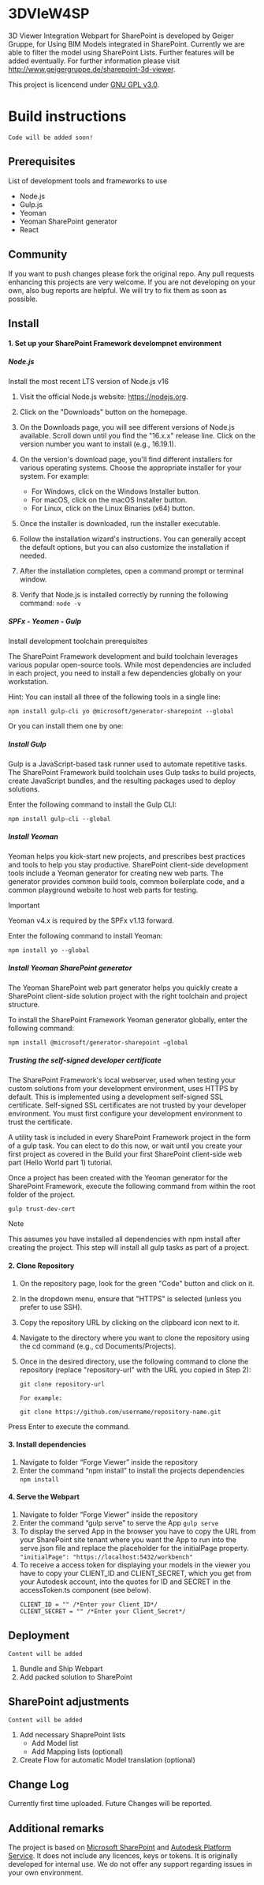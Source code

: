 # 3DVIeW4SP
3D Viewer Integration Webpart for SharePoint is developed by Geiger Gruppe, for Using BIM Models integrated in SharePoint. Currently we are able to filter the model using SharePoint Lists. Further features will be added eventually. For further information please visit http://www.geigergruppe.de/sharepoint-3d-viewer.

This project is licencend under [GNU GPL v3.0](https://www.gnu.org/licenses/gpl-3.0.en.html). 

# Build instructions
`Code will be added soon!`

## Prerequisites
List of development tools and frameworks to use
- Node.js
- Gulp.js
- Yeoman
- Yeoman SharePoint generator
- React

## Community 
If you want to push changes please fork the original repo. Any pull requests enhancing this projects are very welcome. If you are not developing on your own, also bug reports are helpful. We will try to fix them as soon as possible.

## Install
#### 1. Set up your SharePoint Framework develompnet environment
##### Node.js
 Install the most recent LTS version of Node.js v16

 1. Visit the official Node.js website: https://nodejs.org. 
 2. Click on the "Downloads" button on the homepage. 

3. On the Downloads page, you will see different versions of Node.js available. Scroll down until you find the "16.x.x" release line. Click on the version number you want to install (e.g., 16.19.1). 

4. On the version's download page, you'll find different installers for various operating systems. Choose the appropriate installer for your system. For example: 

    * For Windows, click on the Windows Installer button. 
    * For macOS, click on the macOS Installer button. 
    * For Linux, click on the Linux Binaries (x64) button. 

5. Once the installer is downloaded, run the installer executable. 

6. Follow the installation wizard's instructions. You can generally accept the default options, but you can also customize the installation if needed. 

7. After the installation completes, open a command prompt or terminal window. 

8. Verify that Node.js is installed correctly by running the following command: 
`node -v`
##### SPFx - Yeomen - Gulp

Install development toolchain prerequisites 

The SharePoint Framework development and build toolchain leverages various popular open-source tools. While most dependencies are included in each project, you need to install a few dependencies globally on your workstation. 

Hint: You can install all three of the following tools in a single line:
```
npm install gulp-cli yo @microsoft/generator-sharepoint --global
```
Or you can install them one by one:

##### Install Gulp 

Gulp is a JavaScript-based task runner used to automate repetitive tasks. The SharePoint Framework build toolchain uses Gulp tasks to build projects, create JavaScript bundles, and the resulting packages used to deploy solutions. 

Enter the following command to install the Gulp CLI: 

`npm install gulp-cli --global `

##### Install Yeoman 

Yeoman helps you kick-start new projects, and prescribes best practices and tools to help you stay productive. SharePoint client-side development tools include a Yeoman generator for creating new web parts. The generator provides common build tools, common boilerplate code, and a common playground website to host web parts for testing. 

Important 

Yeoman v4.x is required by the SPFx v1.13 forward. 

Enter the following command to install Yeoman: 

`npm install yo --global`

##### Install Yeoman SharePoint generator 

The Yeoman SharePoint web part generator helps you quickly create a SharePoint client-side solution project with the right toolchain and project structure. 

To install the SharePoint Framework Yeoman generator globally, enter the following command: 

`npm install @microsoft/generator-sharepoint –global `

##### Trusting the self-signed developer certificate 

The SharePoint Framework's local webserver, used when testing your custom solutions from your development environment, uses HTTPS by default. This is implemented using a development self-signed SSL certificate. Self-signed SSL certificates are not trusted by your developer environment. You must first configure your development environment to trust the certificate. 

A utility task is included in every SharePoint Framework project in the form of a gulp task. You can elect to do this now, or wait until you create your first project as covered in the Build your first SharePoint client-side web part (Hello World part 1) tutorial. 

Once a project has been created with the Yeoman generator for the SharePoint Framework, execute the following command from within the root folder of the project. 

`gulp trust-dev-cert`
 
Note 

This assumes you have installed all dependencies with npm install after creating the project. This step will install all gulp tasks as part of a project.  

#### 2. Clone Repository

1. On the repository page, look for the green "Code" button and click on it. 
2. In the dropdown menu, ensure that "HTTPS" is selected (unless you prefer to use SSH). 
3. Copy the repository URL by clicking on the clipboard icon next to it. 
4. Navigate to the directory where you want to clone the repository using the cd command (e.g., cd Documents/Projects). 
5. Once in the desired directory, use the following command to clone the repository (replace "repository-url" with the URL you copied in Step 2): 

    ```
    git clone repository-url 
        
    For example: 

    git clone https://github.com/username/repository-name.git 
    ```

Press Enter to execute the command. 

#### 3. Install dependencies

1. Navigate to folder “Forge Viewer” inside the repository 
2. Enter the command “npm install” to install the projects dependencies 
    `npm install`

#### 4. Serve the Webpart

1. Navigate to folder “Forge Viewer” inside the repository
2. Enter the command “gulp serve” to serve the App
`gulp serve`
3. To display the served App in the browser you have to copy the URL from your SharePoint site tenant where you want the App to run into the serve.json file and replace the placeholder for the initialPage property.
`"initialPage": "https://localhost:5432/workbench"`
4. To receive a access token for displaying your models in the viewer you have to copy your CLIENT_ID and CLIENT_SECRET, which you get from your Autodesk account, into the quotes for ID and SECRET in the accessToken.ts component (see below).
    ```
    CLIENT_ID = "" /*Enter your Client_ID*/
    CLIENT_SECRET = "" /*Enter your Client_Secret*/
    ```



## Deployment
`Content will be added`
1. Bundle and Ship Webpart
2. Add packed solution to SharePoint

## SharePoint adjustments
`Content will be added`
1. Add necessary ShaprePoint lists 
    * Add Model list
    * Add Mapping lists (optional) 
2. Create Flow for automatic Model translation (optional)

## Change Log
Currently first time uploaded. Future Changes will be reported.

## Additional remarks
The project is based on [Microsoft SharePoint](https://www.microsoft.com/en-us/microsoft-365/sharepoint/collaboration) and [Autodesk Platform Service](https://aps.autodesk.com/). It does not include any licences, keys or tokens. It is originally developed for internal use. We do not offer any support regarding issues in your own environment. 

